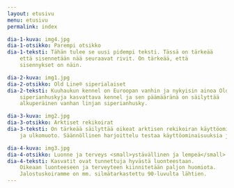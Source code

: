 ```yaml
---
layout: etusivu
menu: etusivu
permalink: index

dia-1-kuva: img4.jpg
dia-1-otsikko: Parempi otsikko
dia-1-teksti: Tähän tulee se uusi pidempi teksti. Tässä on tärkeää
    että sisennetään nää seuraavat rivit. On tärkeää, että
    sisennykset on näin.

dia-2-kuva: img1.jpg
dia-2-otsikko: Old Line® siperialaiset
dia-2-teksti: Kuuhaukun kennel on Euroopan vanhin ja nykyisin ainoa Old Line 
    siperianhuskyja kasvattava kennel ja sen päämääränä on säilyttää 
    alkuperäinen vanhan linjan siperianhusky.

dia-3-kuva: img2.jpg
dia-3-otsikko: Arktiset rekikoirat
dia-3-teksti: On tärkeää säilyttää oikeat arktisen rekikoiran käyttöominaisuudet
    ja ulkomuoto. Säännöllinen harjoittelu testaa käyttöominaisuuksia jalostuksessa.

dia-4-kuva: img3.jpg
dia-4-otsikko: Luonne ja terveys <small>ystävällinen ja lempeä</small>
dia-4-teksti: Kasvatit ovat tunnettuja hyvästä luonteestaan. 
    Oikeaan luonteeseen ja terveyteen kiinnitetään paljon huomiota. 
    Jalostuskoiramme on mm. silmätarkastettu 90-luvulta lähtien.
---
```

